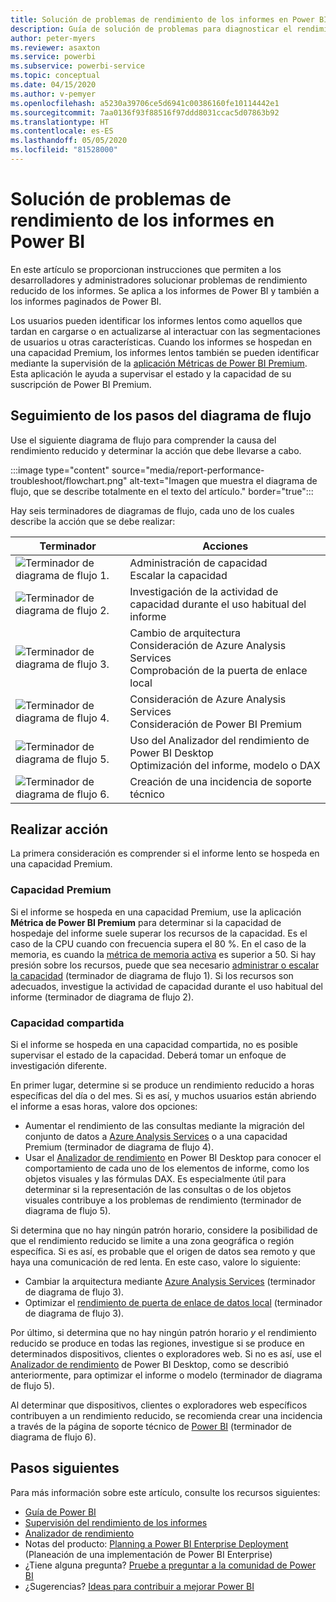 ```yaml
---
title: Solución de problemas de rendimiento de los informes en Power BI
description: Guía de solución de problemas para diagnosticar el rendimiento reducido de los informes en Power BI.
author: peter-myers
ms.reviewer: asaxton
ms.service: powerbi
ms.subservice: powerbi-service
ms.topic: conceptual
ms.date: 04/15/2020
ms.author: v-pemyer
ms.openlocfilehash: a5230a39706ce5d6941c00386160fe10114442e1
ms.sourcegitcommit: 7aa0136f93f88516f97ddd8031ccac5d07863b92
ms.translationtype: HT
ms.contentlocale: es-ES
ms.lasthandoff: 05/05/2020
ms.locfileid: "81528000"
---
```

# <a name="troubleshoot-report-performance-in-power-bi"></a>Solución de problemas de rendimiento de los informes en Power BI

En este artículo se proporcionan instrucciones que permiten a los desarrolladores y administradores solucionar problemas de rendimiento reducido de los informes. Se aplica a los informes de Power BI y también a los informes paginados de Power BI.

Los usuarios pueden identificar los informes lentos como aquellos que tardan en cargarse o en actualizarse al interactuar con las segmentaciones de usuarios u otras características. Cuando los informes se hospedan en una capacidad Premium, los informes lentos también se pueden identificar mediante la supervisión de la [aplicación Métricas de Power BI Premium](../service-admin-premium-monitor-capacity.md). Esta aplicación le ayuda a supervisar el estado y la capacidad de su suscripción de Power BI Premium.

## <a name="follow-flowchart-steps"></a>Seguimiento de los pasos del diagrama de flujo

Use el siguiente diagrama de flujo para comprender la causa del rendimiento reducido y determinar la acción que debe llevarse a cabo.

:::image type="content" source="media/report-performance-troubleshoot/flowchart.png" alt-text="Imagen que muestra el diagrama de flujo, que se describe totalmente en el texto del artículo." border="true":::

Hay seis terminadores de diagramas de flujo, cada uno de los cuales describe la acción que se debe realizar:

|Terminador|Acciones|
|---------|---------|
|![Terminador de diagrama de flujo 1.](media/common/icon-01-red-30x30.png)|Administración de capacidad<br />Escalar la capacidad |
|![Terminador de diagrama de flujo 2.](media/common/icon-02-red-30x30.png)|Investigación de la actividad de capacidad durante el uso habitual del informe|
|![Terminador de diagrama de flujo 3.](media/common/icon-03-red-30x30.png)|Cambio de arquitectura<br />Consideración de Azure Analysis Services<br />Comprobación de la puerta de enlace local|
|![Terminador de diagrama de flujo 4.](media/common/icon-04-red-30x30.png)|Consideración de Azure Analysis Services<br />Consideración de Power BI Premium|
|![Terminador de diagrama de flujo 5.](media/common/icon-05-red-30x30.png)|Uso del Analizador del rendimiento de Power BI Desktop<br />Optimización del informe, modelo o DAX|
|![Terminador de diagrama de flujo 6.](media/common/icon-06-red-30x30.png)|Creación de una incidencia de soporte técnico|

## <a name="take-action"></a>Realizar acción

La primera consideración es comprender si el informe lento se hospeda en una capacidad Premium.

### <a name="premium-capacity"></a>Capacidad Premium

Si el informe se hospeda en una capacidad Premium, use la aplicación **Métrica de Power BI Premium** para determinar si la capacidad de hospedaje del informe suele superar los recursos de la capacidad. Es el caso de la CPU cuando con frecuencia supera el 80 %. En el caso de la memoria, es cuando la [métrica de memoria activa](../service-premium-metrics-app.md#the-active-memory-metric) es superior a 50. Si hay presión sobre los recursos, puede que sea necesario [administrar o escalar la capacidad](../service-admin-premium-manage.md) (terminador de diagrama de flujo 1). Si los recursos son adecuados, investigue la actividad de capacidad durante el uso habitual del informe (terminador de diagrama de flujo 2).

### <a name="shared-capacity"></a>Capacidad compartida

Si el informe se hospeda en una capacidad compartida, no es posible supervisar el estado de la capacidad. Deberá tomar un enfoque de investigación diferente.

En primer lugar, determine si se produce un rendimiento reducido a horas específicas del día o del mes. Si es así, y muchos usuarios están abriendo el informe a esas horas, valore dos opciones:

- Aumentar el rendimiento de las consultas mediante la migración del conjunto de datos a [Azure Analysis Services](/azure/analysis-services/analysis-services-overview) o a una capacidad Premium (terminador de diagrama de flujo 4).
- Usar el [Analizador de rendimiento](../desktop-performance-analyzer.md) en Power BI Desktop para conocer el comportamiento de cada uno de los elementos de informe, como los objetos visuales y las fórmulas DAX. Es especialmente útil para determinar si la representación de las consultas o de los objetos visuales contribuye a los problemas de rendimiento (terminador de diagrama de flujo 5).

Si determina que no hay ningún patrón horario, considere la posibilidad de que el rendimiento reducido se limite a una zona geográfica o región específica. Si es así, es probable que el origen de datos sea remoto y que haya una comunicación de red lenta. En este caso, valore lo siguiente:

- Cambiar la arquitectura mediante [Azure Analysis Services](/azure/analysis-services/analysis-services-overview) (terminador de diagrama de flujo 3).
- Optimizar el [rendimiento de puerta de enlace de datos local](/data-integration/gateway/service-gateway-performance) (terminador de diagrama de flujo 3).

Por último, si determina que no hay ningún patrón horario _y_ el rendimiento reducido se produce en todas las regiones, investigue si se produce en determinados dispositivos, clientes o exploradores web. Si no es así, use el [Analizador de rendimiento](../desktop-performance-analyzer.md) de Power BI Desktop, como se describió anteriormente, para optimizar el informe o modelo (terminador de diagrama de flujo 5).

Al determinar que dispositivos, clientes o exploradores web específicos contribuyen a un rendimiento reducido, se recomienda crear una incidencia a través de la página de soporte técnico de [Power BI](https://powerbi.microsoft.com/support/) (terminador de diagrama de flujo 6).

## <a name="next-steps"></a>Pasos siguientes

Para más información sobre este artículo, consulte los recursos siguientes:

- [Guía de Power BI](index.yml)
- [Supervisión del rendimiento de los informes](monitor-report-performance.md)
- [Analizador de rendimiento](../desktop-performance-analyzer.md)
- Notas del producto: [Planning a Power BI Enterprise Deployment](https://go.microsoft.com/fwlink/?linkid=2057861) (Planeación de una implementación de Power BI Enterprise)
- ¿Tiene alguna pregunta? [Pruebe a preguntar a la comunidad de Power BI](https://community.powerbi.com/)
- ¿Sugerencias? [Ideas para contribuir a mejorar Power BI](https://ideas.powerbi.com/)
